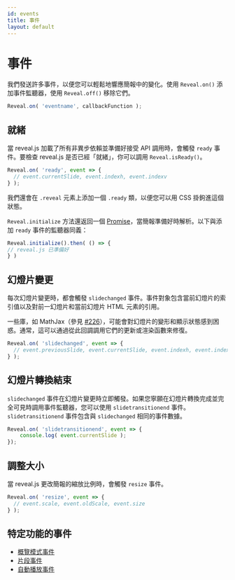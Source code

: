 ```yaml
---
id: events
title: 事件
layout: default
---
```


# 事件

我們發送許多事件，以便您可以輕鬆地響應簡報中的變化。使用 `Reveal.on()` 添加事件監聽器，使用 `Reveal.off()` 移除它們。

```js
Reveal.on( 'eventname', callbackFunction );
```

## 就緒

當 reveal.js 加載了所有非異步依賴並準備好接受 API 調用時，會觸發 `ready` 事件。要檢查 reveal.js 是否已經「就緒」，你可以調用 `Reveal.isReady()`。

```javascript
Reveal.on( 'ready', event => {
  // event.currentSlide, event.indexh, event.indexv
} );
```

我們還會在 `.reveal` 元素上添加一個 `.ready` 類，以便您可以用 CSS 掛鉤進這個狀態。

`Reveal.initialize` 方法還返回一個 [Promise](https://developer.mozilla.org/en-US/docs/Web/JavaScript/Reference/Global_Objects/Promise)，當簡報準備好時解析。以下與添加 `ready` 事件的監聽器同義：

```javascript
Reveal.initialize().then( () => {
// reveal.js 已準備好
} )
```

## 幻燈片變更

每次幻燈片變更時，都會觸發 `slidechanged` 事件。事件對象包含當前幻燈片的索引值以及對前一幻燈片和當前幻燈片 HTML 元素的引用。

一些庫，如 MathJax（參見 [#226](https://github.com/hakimel/reveal.js/issues/226#issuecomment-10261609)），可能會對幻燈片的變形和顯示狀態感到困惑。通常，這可以通過從此回調調用它們的更新或渲染函數來修復。

```javascript
Reveal.on( 'slidechanged', event => {
  // event.previousSlide, event.currentSlide, event.indexh, event.indexv
} );
```

## 幻燈片轉換結束

`slidechanged` 事件在幻燈片變更時立即觸發。如果您寧願在幻燈片轉換完成並完全可見時調用事件監聽器，您可以使用 `slidetransitionend` 事件。`slidetransitionend` 事件包含與 `slidechanged` 相同的事件數據。

```javascript
Reveal.on( 'slidetransitionend', event => {
	console.log( event.currentSlide );
});
```

## 調整大小

當 reveal.js 更改簡報的縮放比例時，會觸發 `resize` 事件。

```javascript
Reveal.on( 'resize', event => {
  // event.scale, event.oldScale, event.size
} );
```

## 特定功能的事件
- [概覽模式事件](/overview/#events)
- [片段事件](/fragments/#events)
- [自動播放事件](/auto-slide/#events)
